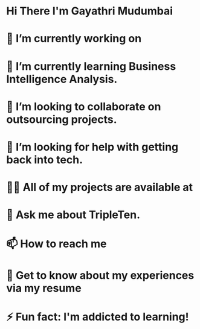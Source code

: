 # Hi There I'm Gayathri Mudumbai

# 🔭 I’m currently working on 
# 🌱 I’m currently learning Business Intelligence Analysis.
# 👯 I’m looking to collaborate on outsourcing projects.
# 🤝 I’m looking for help with getting back into tech.
# 👨‍💻 All of my projects are available at
# 💬 Ask me about TripleTen.
# 📫 How to reach me
# 📄 Get to know about my experiences via my resume 
# ⚡ Fun fact: I'm addicted to learning!

